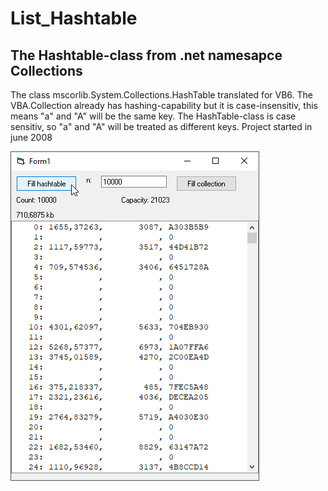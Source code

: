 # List_Hashtable
## The Hashtable-class from .net namesapce Collections  
The class mscorlib.System.Collections.HashTable translated for VB6.
The VBA.Collection already has hashing-capability but it is case-insensitiv, this means "a" and "A" will be the same key.
The HashTable-class is case sensitiv, so "a" and "A" will be treated as different keys.
Project started in june 2008  

![ListHashtable Image](Resources/ListHashtable.png "ListHashtable Image")
